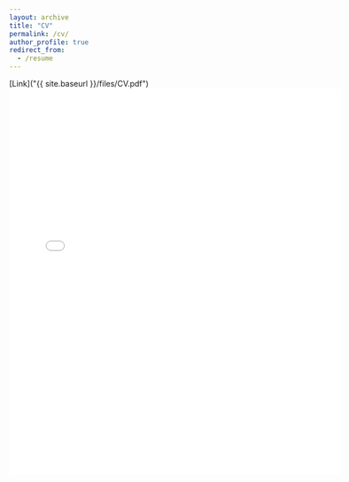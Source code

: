 ```yaml
---
layout: archive
title: "CV"
permalink: /cv/
author_profile: true
redirect_from:
  - /resume
---
```


[Link]("{{ site.baseurl }}/files/CV.pdf")
<embed src="{{ site.baseurl }}/files/CV.pdf" width="600" height="700" type='application/pdf'>
